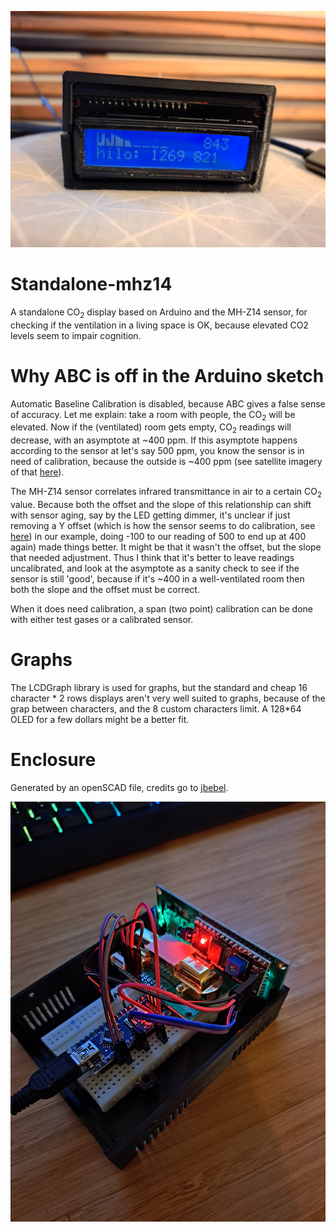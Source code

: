 ![Finished product](https://raw.githubusercontent.com/WouterrV/standalone-mhz14/master/pictures/2022-12-12%2012.25.29.jpg)

# Standalone-mhz14
A standalone CO<sub>2</sub> display based on Arduino and the MH-Z14 sensor, for checking if the ventilation in a living space is OK, because elevated CO2 levels seem to impair cognition.

# Why ABC is off in the Arduino sketch
Automatic Baseline Calibration is disabled, because ABC gives a false sense of accuracy. Let me explain:  take a room with people, the CO<sub>2</sub> will be elevated. Now if the (ventilated) room gets empty, CO<sub>2</sub> readings will decrease, with an asymptote at ~400 ppm. If this asymptote happens according to the sensor at let's say 500 ppm, you know the sensor is in need of calibration, because the outside is ~400 ppm (see satellite imagery of that [here](https://atmosphere.copernicus.eu/temperatures-wildfires-and-co2-copernicus-europes-eyes-earth-observes-year-extremes)).

The MH-Z14 sensor correlates infrared transmittance in air to a certain CO<sub>2</sub> value. Because both the offset and the slope of this relationship can shift with sensor aging, say by the LED getting dimmer, it's unclear if just removing a Y offset (which is how the sensor seems to do calibration, see [here](https://wolles-elektronikkiste.de/en/mh-z14-and-mh-z19-co2-sensors)) in our example, doing -100 to our reading of 500 to end up at 400 again) made things better. It might be that it wasn't the offset, but the slope that needed adjustment. Thus I think that it's better to leave readings uncalibrated, and look at the asymptote as a sanity check to see if the sensor is still 'good', because if it's ~400 in a well-ventilated room then both the slope and the offset must be correct.

When it does need calibration, a span (two point) calibration can be done with either test gases or a calibrated sensor.

# Graphs
The LCDGraph library is used for graphs, but the standard and cheap 16 character * 2 rows displays aren't very well suited to graphs, because of the grap between characters, and the 8 custom characters limit. A 128*64 OLED for a few dollars might be a better fit.

# Enclosure
Generated by an openSCAD file, credits go to [jbebel](https://github.com/jbebel/Ultimate-Box-Maker).

![half open enclosure](https://raw.githubusercontent.com/WouterrV/standalone-mhz14/master/pictures/2022-12-09%2023.35.20.jpg)
